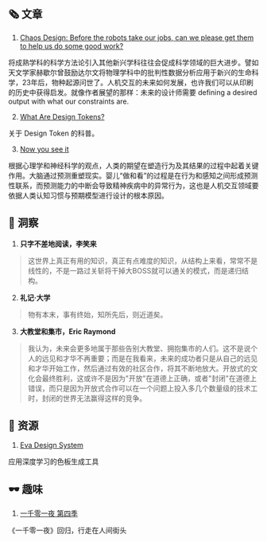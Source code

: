 ##  🗞 文章

1. [Chaos Design: Before the robots take our jobs, can we please get them to help us do some good work?](http://mrmrs.cc/writing/chaos-design/)

将成熟学科的科学方法论引入其他新兴学科往往会促成科学领域的巨大进步。譬如天文学家赫歇尔曾鼓励达尔文将物理学科中的批判性数据分析应用于新兴的生命科学，23年后，物种起源问世了。人机交互的未来如何发展，也许我们可以从印刷的历史中获得启发。就像作者展望的那样：未来的设计师需要 defining a desired output with what our constraints are.

2. [What Are Design Tokens?](https://css-tricks.com/what-are-design-tokens/)

关于 Design Token 的科普。

3. [Now you see it](https://aeon.co/essays/how-our-brain-sculpts-experience-in-line-with-our-expectations)

根据心理学和神经科学的观点，人类的期望在塑造行为及其结果的过程中起着关键作用。大脑通过预测重塑现实。婴儿“做和看”的过程是在行为和感知之间形成预测性联系，而预测能力的中断会导致精神疾病中的异常行为，这也是人机交互领域要依据人类认知习惯与预期模型进行设计的根本原因。

## 💬 洞察

1. **只字不差地阅读，李笑来**

> 这世界上真正有用的知识，真正有点难度的知识，从结构上来看，常常不是线性的，不是一路过关斩将干掉大BOSS就可以通关的模式，而是递归结构。

2. **礼记·大学**

> 物有本末，事有终始，知所先后，则近道矣。

3. **大教堂和集市，Eric Raymond**

> 我认为，未来会更多地属于那些告别大教堂、拥抱集市的人们。这不是说个人的远见和才华不再重要；而是在我看来，未来的成功者只是从自己的远见和才华开始工作，然后通过有效的社区合作，将其不断地放大。开放式的文化会最终胜利，这或许不是因为"开放"在道德上正确，或者"封闭"在道德上错误，而只是因为开放式合作可以在一个问题上投入多几个数量级的技术工时，封闭的世界无法赢得这样的竞争。

## 💎 资源

1. [Eva Design System](https://colors.eva.design/?ref=webdesignernews.com)

应用深度学习的色板生成工具

## 🕶 趣味

1. [一千零一夜 第四季](https://v.youku.com/v_show/id_XNDI3NDM5Mzk4OA==.html?spm=a2h0k.11417342.soresults.dtitle&s=aeff7ebcecbe4f61be37)

《一千零一夜》回归，行走在人间街头
